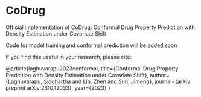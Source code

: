 # CoDrug
Official implementation of CoDrug: Conformal Drug Property Prediction with Density Estimation under Covariate Shift

Code for model training and conformal prediction will be added soon

If you find this useful in your research, please cite: 

@article{laghuvarapu2023conformal,
  title={Conformal Drug Property Prediction with Density Estimation under Covariate Shift},
  author={Laghuvarapu, Siddhartha and Lin, Zhen and Sun, Jimeng},
  journal={arXiv preprint arXiv:2310.12033},
  year={2023}
}
